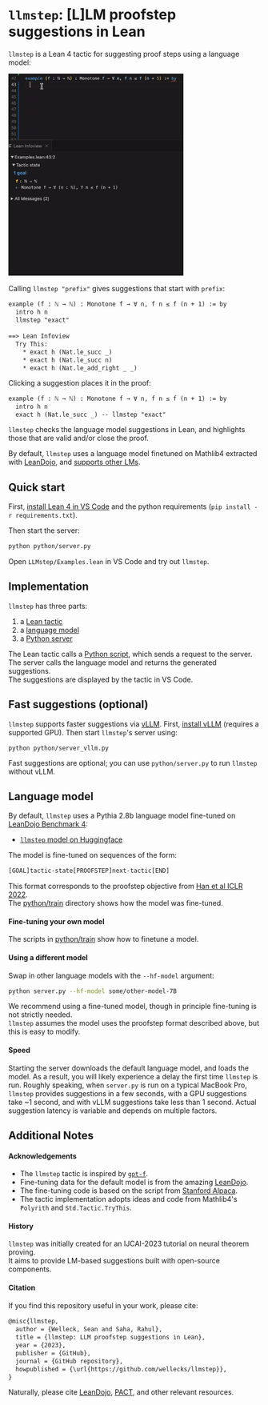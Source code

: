 # `llmstep`: [L]LM proofstep suggestions in Lean
`llmstep` is a Lean 4 tactic for suggesting proof steps using a language model:

<img src="./llmstep.gif" width="350"/>

Calling `llmstep "prefix"` gives suggestions that start with `prefix`:
```lean
example (f : ℕ → ℕ) : Monotone f → ∀ n, f n ≤ f (n + 1) := by
  intro h n
  llmstep "exact"

==> Lean Infoview
  Try This:
    * exact h (Nat.le_succ _)
    * exact h (Nat.le_succ n)
    * exact h (Nat.le_add_right _ _)
```

Clicking a suggestion places it in the proof:
```lean
example (f : ℕ → ℕ) : Monotone f → ∀ n, f n ≤ f (n + 1) := by
  intro h n
  exact h (Nat.le_succ _) -- llmstep "exact" 
```

`llmstep` checks the language model suggestions in Lean, and highlights those that are valid and/or close the proof. 

By default, `llmstep` uses a language model finetuned on Mathlib4 extracted with [LeanDojo](https://zenodo.org/record/8040110), and
[supports other LMs](#language-model).



## Quick start

First, [install Lean 4 in VS Code](https://leanprover.github.io/lean4/doc/quickstart.html) and the python requirements (`pip install -r requirements.txt`).

Then start the server:
```bash
python python/server.py
```

Open `LLMstep/Examples.lean` in VS Code and try out `llmstep`. 




## Implementation
`llmstep` has three parts:
1. a [Lean tactic](./LLMstep/LLMstep.lean)
2. a [language model](https://huggingface.co/wellecks/llmstep-mathlib4-pythia2.8b)
3. a [Python server](./python/server.py)
   
The Lean tactic calls a [Python script](./python/suggest.py), which sends a request to the server. \
The server calls the language model and returns the generated suggestions. \
The suggestions are displayed by the tactic in VS Code.

## Fast suggestions (optional)

`llmstep` supports faster suggestions via [vLLM](https://vllm.readthedocs.io/en/latest/). First, [install vLLM](https://vllm.readthedocs.io/en/latest/getting_started/installation.html) (requires a supported GPU). Then start `llmstep`'s server using:
```
python python/server_vllm.py
```
Fast suggestions are optional; you can use `python/server.py` to run `llmstep` without vLLM.

## Language model
By default, `llmstep` uses a Pythia 2.8b language model fine-tuned on [LeanDojo Benchmark 4](https://zenodo.org/record/8040110):
- [`llmstep` model on Huggingface](https://huggingface.co/wellecks/llmstep-mathlib4-pythia2.8b)


The model is fine-tuned on sequences of the form:
```bash
[GOAL]tactic-state[PROOFSTEP]next-tactic[END]
```
This format corresponds to the proofstep objective from [Han et al ICLR 2022](https://arxiv.org/abs/2102.06203).\
The [python/train](python/train) directory shows how the model was fine-tuned.

#### Fine-tuning your own model
The scripts in [python/train](python/train) show how to finetune a model.

#### Using a different model
Swap in other language models with the `--hf-model` argument:
```bash
python server.py --hf-model some/other-model-7B
```
We recommend using a fine-tuned model, though in principle fine-tuning is not strictly needed. \
`llmstep` assumes the model uses the proofstep format described above, but this is easy to modify.


#### Speed
Starting the server downloads the default language model, and loads the model. As a result, you will likely experience a delay the first time `llmstep` is run.
Roughly speaking, when `server.py` is run on a typical MacBook Pro, `llmstep` provides suggestions in a few seconds, with a GPU suggestions take ~1 second, and with vLLM suggestions take less than 1 second.
Actual suggestion latency is variable and depends on multiple factors.


## Additional Notes

#### Acknowledgements
* The `llmstep` tactic is inspired by [`gpt-f`](https://github.com/jesse-michael-han/lean-gptf). 
* Fine-tuning data for the default model is from the amazing [LeanDojo](https://leandojo.org/). 
* The fine-tuning code is based on the script from [Stanford Alpaca](https://github.com/tatsu-lab/stanford_alpaca).
* The tactic implementation adopts ideas and code from Mathlib4's `Polyrith` and `Std.Tactic.TryThis`. 

#### History
`llmstep` was initially created for an IJCAI-2023 tutorial on neural theorem proving. \
It aims to provide LM-based suggestions built with open-source components. 

#### Citation

If you find this repository useful in your work, please cite:
```
@misc{llmstep,
  author = {Welleck, Sean and Saha, Rahul},
  title = {llmstep: LLM proofstep suggestions in Lean},
  year = {2023},
  publisher = {GitHub},
  journal = {GitHub repository},
  howpublished = {\url{https://github.com/wellecks/llmstep}},
}
```

Naturally, please cite [LeanDojo](https://leandojo.org/), [PACT](https://arxiv.org/abs/2102.06203), and other relevant resources.
